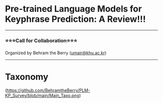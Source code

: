 # Pre-trained Language Models for Keyphrase Prediction: A Review!!!
---
### ⭐️⭐️⭐️Call for Collaboration⭐️⭐️⭐️
Organized by Behram the Berry (umair@khu.ac.kr)
***
# Taxonomy
(https://github.com/BehramtheBerry/PLM-KP_Survey/blob/main/Main_Taxo.png)
